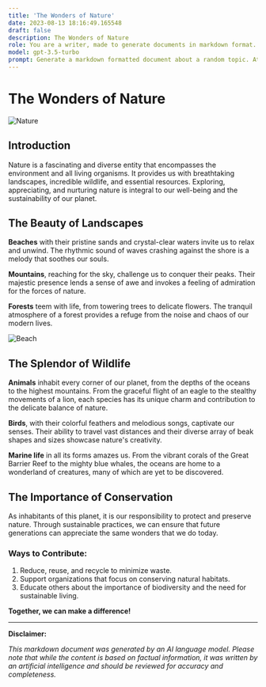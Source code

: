 ```yaml
---
title: 'The Wonders of Nature'
date: 2023-08-13 18:16:49.165548
draft: false
description: The Wonders of Nature
role: You are a writer, made to generate documents in markdown format. It is very important that all of the documents you generate are in valid markdown format.
model: gpt-3.5-turbo
prompt: Generate a markdown formatted document about a random topic. At the bottom, include a disclaimer explaining that the document was generated by you. The first line of the document should be the title. Make sure that the entire document is in proper markdown format, using a mix of various tags to make the document visually appealing.
---
```


# The Wonders of Nature

![Nature](https://www.example.com/images/nature.jpg)

## Introduction

Nature is a fascinating and diverse entity that encompasses the environment and all living organisms. It provides us with breathtaking landscapes, incredible wildlife, and essential resources. Exploring, appreciating, and nurturing nature is integral to our well-being and the sustainability of our planet.

## The Beauty of Landscapes

**Beaches** with their pristine sands and crystal-clear waters invite us to relax and unwind. The rhythmic sound of waves crashing against the shore is a melody that soothes our souls.

**Mountains**, reaching for the sky, challenge us to conquer their peaks. Their majestic presence lends a sense of awe and invokes a feeling of admiration for the forces of nature.

**Forests** teem with life, from towering trees to delicate flowers. The tranquil atmosphere of a forest provides a refuge from the noise and chaos of our modern lives.

![Beach](https://www.example.com/images/beach.jpg)

## The Splendor of Wildlife

**Animals** inhabit every corner of our planet, from the depths of the oceans to the highest mountains. From the graceful flight of an eagle to the stealthy movements of a lion, each species has its unique charm and contribution to the delicate balance of nature.

**Birds**, with their colorful feathers and melodious songs, captivate our senses. Their ability to travel vast distances and their diverse array of beak shapes and sizes showcase nature's creativity.

**Marine life** in all its forms amazes us. From the vibrant corals of the Great Barrier Reef to the mighty blue whales, the oceans are home to a wonderland of creatures, many of which are yet to be discovered.

## The Importance of Conservation

As inhabitants of this planet, it is our responsibility to protect and preserve nature. Through sustainable practices, we can ensure that future generations can appreciate the same wonders that we do today.

### Ways to Contribute:

1. Reduce, reuse, and recycle to minimize waste.
2. Support organizations that focus on conserving natural habitats.
3. Educate others about the importance of biodiversity and the need for sustainable living.

**Together, we can make a difference!**

---

**Disclaimer:**

*This markdown document was generated by an AI language model. Please note that while the content is based on factual information, it was written by an artificial intelligence and should be reviewed for accuracy and completeness.*